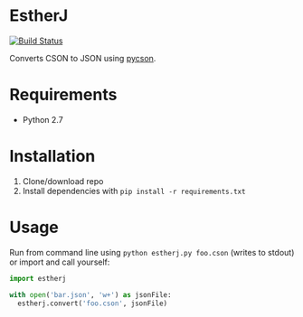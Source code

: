 # EstherJ

[![Build Status](https://travis-ci.org/kittsville/EstherJ.svg?branch=master)](https://travis-ci.org/kittsville/EstherJ)

Converts CSON to JSON using [pycson](https://github.com/avakar/pycson).

# Requirements

- Python 2.7

# Installation

1. Clone/download repo
2. Install dependencies with `pip install -r requirements.txt`

# Usage

Run from command line using `python estherj.py foo.cson` (writes to stdout) or import and call yourself:

```python
import estherj

with open('bar.json', 'w+') as jsonFile:
  estherj.convert('foo.cson', jsonFile)
```
